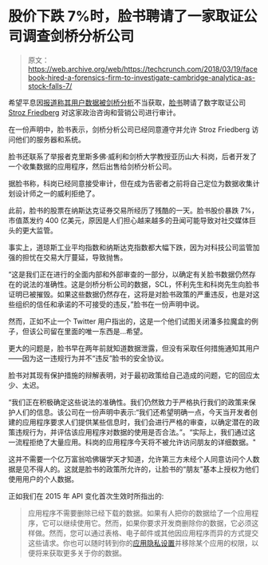 # 股价下跌 7%时，脸书聘请了一家取证公司调查剑桥分析公司

> 原文：<https://web.archive.org/web/https://techcrunch.com/2018/03/19/facebook-hired-a-forensics-firm-to-investigate-cambridge-analytica-as-stock-falls-7/>

希望平息因[报道称其用户数据被](https://web.archive.org/web/20230307142251/https://techcrunch.com/story/facebook-data-leak-politics/)[剑桥分析](https://web.archive.org/web/20230307142251/https://cambridgeanalytica.org/)不当获取，[脸书](https://web.archive.org/web/20230307142251/https://newsroom.fb.com/)聘请了数字取证公司 [Stroz Friedberg](https://web.archive.org/web/20230307142251/https://www.bloomberg.com/news/articles/2018-02-08/uber-s-vetting-expert-tells-jury-waymo-engineer-deal-was-rushed) 对这家政治咨询和营销公司进行审计。

在一份声明中，脸书表示，剑桥分析公司已经同意遵守并允许 Stroz Friedberg 访问他们的服务器和系统。

脸书还联系了举报者克里斯多佛·威利和剑桥大学教授亚历山大·科岗，后者开发了一个收集数据的应用程序，然后出售给剑桥分析公司。

据脸书称，科岗已经同意接受审计，但在成为告密者之前将自己定位为数据收集计划设计师之一的威利拒绝了。

此前，脸书的股票在纳斯达克证券交易所经历了残酷的一天。脸书股价暴跌 7%，市值蒸发约 400 亿美元，原因是人们担心越来越多的丑闻可能导致对社交媒体巨头的更大监管。

事实上，道琼斯工业平均指数和纳斯达克指数都大幅下跌，因为对科技公司监管加强的担忧在交易大厅蔓延，导致抛售。

“这是我们正在进行的全面内部和外部审查的一部分，以确定有关脸书数据仍然存在的说法的准确性。这是剑桥分析公司的数据，SCL，怀利先生和科岗先生向脸书证明已被摧毁。如果这些数据仍然存在，这将是对脸书政策的严重违反，也是对这些组织的信任和承诺的不可接受的违反，”脸书在一份声明中说。

然而，正如不止一个 Twitter 用户指出的，这是一个他们试图关闭潘多拉魔盒的例子，但该公司留在里面的唯一东西是…希望。

更大的问题是，脸书早在两年前就知道数据泄露，但没有采取任何措施通知其用户——因为这一违规行为并不“违反”脸书的安全协议。

脸书对其现有保护措施的辩解表明，对于最初政策给自己造成的问题，它的回应太少、太迟。

“我们正在积极确定这些说法的准确性。我们仍然致力于严格执行我们的政策来保护人们的信息。该公司在一份声明中表示:“我们还希望明确一点，今天当开发者创建的应用程序要求人们提供某些信息时，我们会进行严格的审查，以确定潜在的政策违规行为，并评估该应用程序对数据的使用是否合法。”。“实际上，我们通过这一流程拒绝了大量应用。科岗的应用程序今天将不被允许访问朋友的详细数据。"

这并不需要一个亿万富翁哈佛辍学天才知道，允许第三方未经个人同意访问个人数据是见不得人的。这就是脸书的政策所允许的，让脸书的“朋友”基本上授权为他们使用用户的个人数据。

正如我们在 2015 年 API 变化首次生效时所指出的:

> 应用程序不需要删除已经下载的数据。如果有人把你的数据给了一个应用程序，它可以继续使用它。然而，如果你要求开发商删除你的数据，它必须这样做。然而，您可以通过表格、电子邮件或其他因应用程序而异的方式提交这些请求。你也可以随时转到你的[应用隐私设置](https://web.archive.org/web/20230307142251/https://www.facebook.com/settings?tab=applications)并移除某个应用的权限，以便将来获取更多关于你的数据。